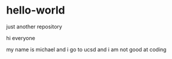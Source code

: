 # hello-world
just another repository

hi everyone

my name is michael and i go to ucsd and i am not good at coding
